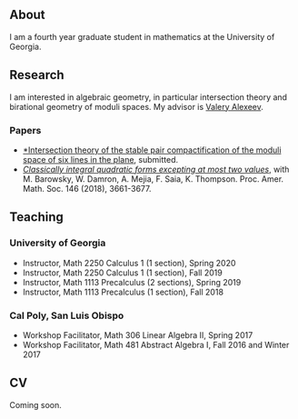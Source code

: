 ## About

I am a fourth year graduate student in mathematics at the University of Georgia.

## Research

I am interested in algebraic geometry, in particular intersection theory and birational geometry of moduli spaces. My advisor is [Valery Alexeev](http://alpha.math.uga.edu/~valery/).

### Papers

- [*Intersection theory of the stable pair compactification of the moduli space of six lines in the plane](https://arxiv.org/pdf/2009.06056.pdf), submitted.
- [*Classically integral quadratic forms excepting at most two values*](https://arxiv.org/pdf/1608.01656v1.pdf), with M. Barowsky, W. Damron, A. Mejia, F. Saia, K. Thompson. Proc. Amer. Math. Soc. 146 (2018), 3661-3677.

## Teaching

### University of Georgia

- Instructor, Math 2250 Calculus 1 (1 section), Spring 2020
- Instructor, Math 2250 Calculus 1 (1 section), Fall 2019
- Instructor, Math 1113 Precalculus (2 sections), Spring 2019
- Instructor, Math 1113 Precalculus (1 section), Fall 2018

### Cal Poly, San Luis Obispo

- Workshop Facilitator, Math 306 Linear Algebra II, Spring 2017
- Workshop Facilitator, Math 481 Abstract Algebra I, Fall 2016 and Winter 2017

## CV

Coming soon.

